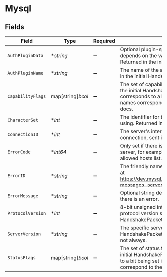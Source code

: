 # Mysql


## Fields

| Field                                                                                                                                                                                           | Type                                                                                                                                                                                            | Required                                                                                                                                                                                        | Description                                                                                                                                                                                     |
| ----------------------------------------------------------------------------------------------------------------------------------------------------------------------------------------------- | ----------------------------------------------------------------------------------------------------------------------------------------------------------------------------------------------- | ----------------------------------------------------------------------------------------------------------------------------------------------------------------------------------------------- | ----------------------------------------------------------------------------------------------------------------------------------------------------------------------------------------------- |
| `AuthPluginData`                                                                                                                                                                                | **string*                                                                                                                                                                                       | :heavy_minus_sign:                                                                                                                                                                              | Optional plugin-specific data, whose meaning depends on the value of auth_plugin_name. Returned in the initial HandshakePacket.                                                                 |
| `AuthPluginName`                                                                                                                                                                                | **string*                                                                                                                                                                                       | :heavy_minus_sign:                                                                                                                                                                              | The name of the authentication plugin, returned in the initial HandshakePacket.                                                                                                                 |
| `CapabilityFlags`                                                                                                                                                                               | map[string]*bool*                                                                                                                                                                               | :heavy_minus_sign:                                                                                                                                                                              | The set of capability flags the server returned in the initial HandshakePacket. Each entry corresponds to a bit being set in the flags; key names correspond to the #defines in the MySQL docs. |
| `CharacterSet`                                                                                                                                                                                  | **int*                                                                                                                                                                                          | :heavy_minus_sign:                                                                                                                                                                              | The identifier for the character set the server is using. Returned in the initial HandshakePacket.                                                                                              |
| `ConnectionID`                                                                                                                                                                                  | **int*                                                                                                                                                                                          | :heavy_minus_sign:                                                                                                                                                                              | The server's internal identifier for this client's connection, sent in the initial HandshakePacket.                                                                                             |
| `ErrorCode`                                                                                                                                                                                     | **int64*                                                                                                                                                                                        | :heavy_minus_sign:                                                                                                                                                                              | Only set if there is an error returned by the server, for example if the scanner is not on the allowed hosts list.                                                                              |
| `ErrorID`                                                                                                                                                                                       | **string*                                                                                                                                                                                       | :heavy_minus_sign:                                                                                                                                                                              | The friendly name for the error code as defined at https://dev.mysql.com/doc/refman/8.0/en/error-messages-server.html, or UNKNOWN                                                               |
| `ErrorMessage`                                                                                                                                                                                  | **string*                                                                                                                                                                                       | :heavy_minus_sign:                                                                                                                                                                              | Optional string describing the error. Only set if there is an error.                                                                                                                            |
| `ProtocolVersion`                                                                                                                                                                               | **int*                                                                                                                                                                                          | :heavy_minus_sign:                                                                                                                                                                              | 8-bit unsigned integer representing the server's protocol version sent in the initial HandshakePacket from the server.                                                                          |
| `ServerVersion`                                                                                                                                                                                 | **string*                                                                                                                                                                                       | :heavy_minus_sign:                                                                                                                                                                              | The specific server version returned in the initial HandshakePacket. Often in the form x.y.z, but not always.                                                                                   |
| `StatusFlags`                                                                                                                                                                                   | map[string]*bool*                                                                                                                                                                               | :heavy_minus_sign:                                                                                                                                                                              | The set of status flags the server returned in the initial HandshakePacket. Each entry corresponds to a bit being set in the flags; key names correspond to the #defines in the MySQL docs.     |